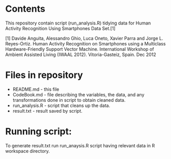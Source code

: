 # Contents

This repository contain script (run_analysis.R) tidying data for Human Activity Recognition Using Smartphones Data Set.[1]

[1] Davide Anguita, Alessandro Ghio, Luca Oneto, Xavier Parra and Jorge L. Reyes-Ortiz. Human Activity Recognition on Smartphones using a Multiclass Hardware-Friendly Support Vector Machine. International Workshop of Ambient Assisted Living (IWAAL 2012). Vitoria-Gasteiz, Spain. Dec 2012

# Files in repository

* README.md       - this file
* CodeBook.md     - file describing the variables, the data, and any transformations done in script to obtain cleaned data.
* run_analysis.R  - script that cleans up the data.
* result.txt      - result saved by script.

# Running script:

To generate result.txt run run_anaysis.R script having relevant data in R workspace directory.
